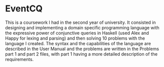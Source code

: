 # EventCQ

This is a coursework I had in the second year of university. It consisted in designing and implementing a domain specific programming language with the expressive power of conjunctive queries in Haskell (used Alex and Happy for lexing and parsing) and then solving 10 problems with the language I created. The syntax and the capabilities of the language are described in the User Manual and the problems are written in the Problems part 1 and part 2 files, with part 1 having a more detailed description of the requirements.
